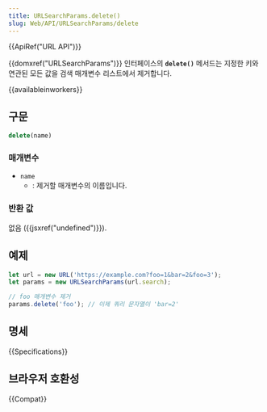 ```yaml
---
title: URLSearchParams.delete()
slug: Web/API/URLSearchParams/delete
---
```


{{ApiRef("URL API")}}

{{domxref("URLSearchParams")}} 인터페이스의 **`delete()`** 메서드는 지정한 키와 연관된 모든 값을 검색 매개변수 리스트에서 제거합니다.

{{availableinworkers}}

## 구문

```js
delete(name)
```

### 매개변수

- `name`
  - : 제거할 매개변수의 이름입니다.

### 반환 값

없음 ({{jsxref("undefined")}}).

## 예제

```js
let url = new URL('https://example.com?foo=1&bar=2&foo=3');
let params = new URLSearchParams(url.search);

// foo 매개변수 제거
params.delete('foo'); // 이제 쿼리 문자열이 'bar=2'
```

## 명세

{{Specifications}}

## 브라우저 호환성

{{Compat}}
